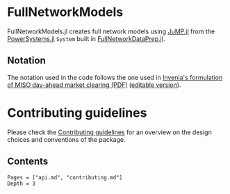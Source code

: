 # FullNetworkModels

FullNetworkModels.jl creates full network models using [JuMP.jl](https://github.com/jump-dev/JuMP.jl) from the [PowerSystems.jl](https://nrel-siip.github.io/PowerSystems.jl) `System` built in [FullNetworkDataPrep.jl](https://gitlab.invenia.ca/invenia/research/FullNetworkDataPrep.jl).

## Notation

The notation used in the code follows the one used in [Invenia's formulation of MISO day-ahead market clearing (PDF)](https://drive.google.com/file/d/1ruSRtcLl9oicaJtZqWPI8S28sHW2C8Ji/view) ([editable version](https://www.overleaf.com/project/5f2453fd81a39d000135af50)).

# Contributing guidelines
Please check the [Contributing guidelines](contributing.md) for an overview on the design choices and conventions of the package.

## Contents
```@contents
Pages = ["api.md", "contributing.md"]
Depth = 3
```
